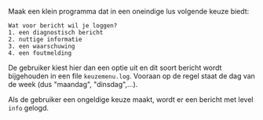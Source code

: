 Maak een klein programma dat in een oneindige lus volgende keuze biedt:

```text
Wat voor bericht wil je loggen?
1. een diagnostisch bericht
2. nuttige informatie
3. een waarschuwing
4. een foutmelding
```

De gebruiker kiest hier dan een optie uit en dit soort bericht wordt bijgehouden in een file `keuzemenu.log`. Vooraan op de regel staat de dag van de week (dus "maandag", "dinsdag",...).

Als de gebruiker een ongeldige keuze maakt, wordt er een bericht met level `info` gelogd.
